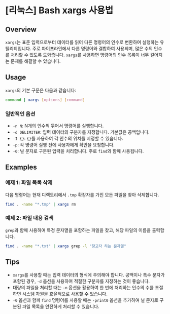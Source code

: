 # [리눅스] Bash xargs 사용법

## Overview
`xargs`는 표준 입력으로부터 데이터를 읽어 다른 명령어의 인수로 변환하여 실행하는 유틸리티입니다. 주로 파이프라인에서 다른 명령어와 결합하여 사용되며, 많은 수의 인수를 처리할 수 있도록 도와줍니다. `xargs`를 사용하면 명령어의 인수 목록이 너무 길어지는 문제를 해결할 수 있습니다.

## Usage
`xargs`의 기본 구문은 다음과 같습니다:

```bash
command | xargs [options] [command]
```

### 일반적인 옵션
- `-n N`: N개의 인수씩 묶어서 명령어를 실행합니다.
- `-d DELIMITER`: 입력 데이터의 구분자를 지정합니다. 기본값은 공백입니다.
- `-I {}`: `{}`를 사용하여 각 인수의 위치를 지정할 수 있습니다.
- `-p`: 각 명령어 실행 전에 사용자에게 확인을 요청합니다.
- `-0`: 널 문자로 구분된 입력을 처리합니다. 주로 `find`와 함께 사용됩니다.

## Examples
### 예제 1: 파일 목록 삭제
다음 명령어는 현재 디렉토리에서 `.tmp` 확장자를 가진 모든 파일을 찾아 삭제합니다.

```bash
find . -name "*.tmp" | xargs rm
```

### 예제 2: 파일 내용 검색
`grep`과 함께 사용하여 특정 문자열을 포함하는 파일을 찾고, 해당 파일의 이름을 출력합니다.

```bash
find . -name "*.txt" | xargs grep -l "찾고자 하는 문자열"
```

## Tips
- `xargs`를 사용할 때는 입력 데이터의 형식에 주의해야 합니다. 공백이나 특수 문자가 포함된 경우, `-d` 옵션을 사용하여 적절한 구분자를 지정하는 것이 좋습니다.
- 대량의 파일을 처리할 때는 `-n` 옵션을 활용하여 한 번에 처리하는 인수의 수를 조절하면 시스템 자원을 효율적으로 사용할 수 있습니다.
- `-0` 옵션과 함께 `find` 명령어를 사용할 때는 `-print0` 옵션을 추가하여 널 문자로 구분된 파일 목록을 안전하게 처리할 수 있습니다.